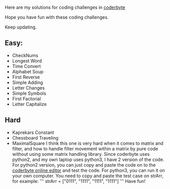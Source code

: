 Here are my solutions for coding challenges in [coderbyte](https://www.coderbyte.com)

Hope you have fun with these coding challenges.

Keep updating.

## Easy:
- CheckNums
- Longest Word 
- Time Convert
- Alphabet Soup
- First Reverse
- Simple Adding
- Letter Changes
- Simple Symbols
- First Factorial
- Letter Capitalize

## Hard
- Kaprekars Constant 
- Chessboard Traveling
- MaximalSquare
I think this one is very hard when it comes to matrix and filter, and how to handle filter movement within a matrix by pure code without using some matrix handling library.
Since coderbyte uses python2, and my own laptop uses python3, I have 2 version of the code. 
For python2 version, you can just copy and paste the code on to the [coderbyte online editor](https://www.coderbyte.com/information/Maximal%20Square) and test the code.
For python3, you can run it on your own computer. You need to copy and paste the test case on strArr, for example:
'''
strArr = ["0111", "1111", "1111", "1111"]
'''
Have fun!